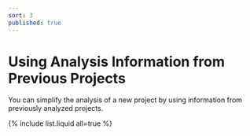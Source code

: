 ```yaml
---
sort: 3
published: true
---
```



# Using Analysis Information from Previous Projects

You can simplify the analysis of a new project by using information from previously analyzed projects.

{% include list.liquid all=true %}

